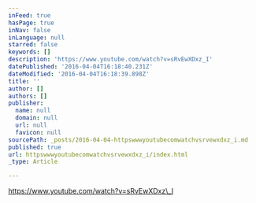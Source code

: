 ```yaml
---
inFeed: true
hasPage: true
inNav: false
inLanguage: null
starred: false
keywords: []
description: 'https://www.youtube.com/watch?v=sRvEwXDxz_I'
datePublished: '2016-04-04T16:18:40.231Z'
dateModified: '2016-04-04T16:18:39.898Z'
title: ''
author: []
authors: []
publisher:
  name: null
  domain: null
  url: null
  favicon: null
sourcePath: _posts/2016-04-04-httpswwwyoutubecomwatchvsrvewxdxz_i.md
published: true
url: httpswwwyoutubecomwatchvsrvewxdxz_i/index.html
_type: Article

---
```

https://www.youtube.com/watch?v=sRvEwXDxz\_I